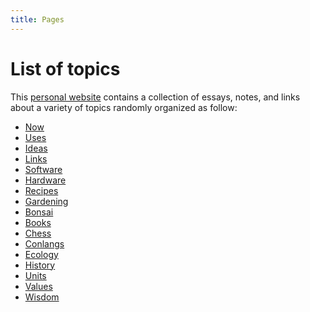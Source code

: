 ```yaml
---
title: Pages
---
```


# List of topics

This [personal website](/about) contains a collection of essays, notes, and
links about a variety of topics randomly organized as follow:

- [Now](/now)
- [Uses](/uses)
- [Ideas](/ideas)
- [Links](/links)
- [Software](/software)
- [Hardware](/hardware)
- [Recipes](/recipes)
- [Gardening](/gardening)
- [Bonsai](/bonsai)
- [Books](/books)
- [Chess](/chess)
- [Conlangs](/conlangs)
- [Ecology](/ecology)
- [History](/history)
- [Units](/units)
- [Values](/values)
- [Wisdom](/wisdom)

<!--
- [Diary](/diary)
- [Meditation](/meditation)
-->
